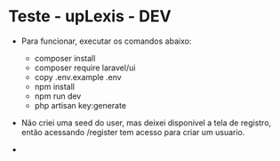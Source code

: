 # Teste - upLexis - DEV

- Para funcionar, executar os comandos abaixo:
    * composer install
    * composer require laravel/ui
    * copy .env.example .env
    * npm install
    * npm run dev
    * php artisan key:generate

- Não criei uma seed do user, mas deixei disponivel a tela de registro, então acessando /register tem acesso para criar um usuario.

- 
    

